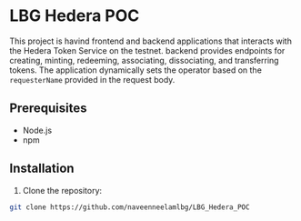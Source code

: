 # LBG Hedera POC

This project is havind frontend and backend applications that interacts with the Hedera Token Service on the testnet. backend provides endpoints for creating, minting, redeeming, associating, dissociating, and transferring tokens. The application dynamically sets the operator based on the `requesterName` provided in the request body.

## Prerequisites

- Node.js
- npm

## Installation

1. Clone the repository:

```bash
git clone https://github.com/naveenneelamlbg/LBG_Hedera_POC
